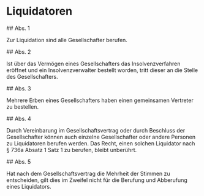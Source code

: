 # Liquidatoren



\#\# Abs. 1

 Zur Liquidation sind alle Gesellschafter berufen.

\#\# Abs. 2

 Ist über das Vermögen eines Gesellschafters das Insolvenzverfahren eröffnet und ein Insolvenzverwalter bestellt worden, tritt dieser an die Stelle des Gesellschafters.

\#\# Abs. 3

 Mehrere Erben eines Gesellschafters haben einen gemeinsamen Vertreter zu bestellen.

\#\# Abs. 4

 Durch Vereinbarung im Gesellschaftsvertrag oder durch Beschluss der Gesellschafter können auch einzelne Gesellschafter oder andere Personen zu Liquidatoren berufen werden. Das Recht, einen solchen Liquidator nach § 736a Absatz 1 Satz 1 zu berufen, bleibt unberührt.

\#\# Abs. 5

 Hat nach dem Gesellschaftsvertrag die Mehrheit der Stimmen zu entscheiden, gilt dies im Zweifel nicht für die Berufung und Abberufung eines Liquidators. 

